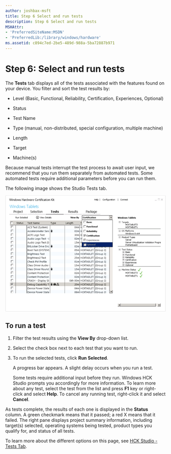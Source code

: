 ```yaml
---
author: joshbax-msft
title: Step 6 Select and run tests
description: Step 6 Select and run tests
MSHAttr:
- 'PreferredSiteName:MSDN'
- 'PreferredLib:/library/windows/hardware'
ms.assetid: c894c7ed-2be5-489d-988a-5ba72887b971
---
```


# Step 6: Select and run tests


The **Tests** tab displays all of the tests associated with the features found on your device. You filter and sort the test results by:

-   Level (Basic, Functional, Reliability, Certification, Experiences, Optional)

-   Status

-   Test Name

-   Type (manual, non-distributed, special configuration, multiple machine)

-   Length

-   Target

-   Machine(s)

Because manual tests interrupt the test process to await user input, we recommend that you run them separately from automated tests. Some automated tests require additional parameters before you can run them.

The following image shows the Studio Tests tab.

![hck 2.1 studio tests tab](images/hck-winb-studio-tests-tab.png)

## To run a test


1.  Filter the test results using the **View By** drop-down list.

2.  Select the check box next to each test that you want to run.

3.  To run the selected tests, click **Run Selected**.

    A progress bar appears. A slight delay occurs when you run a test.

    Some tests require additional input before they run. Windows HCK Studio prompts you accordingly for more information. To learn more about any test, select the test from the list and press **F1** key or right-click and select **Help**. To cancel any running test, right-click it and select **Cancel**.

As tests complete, the results of each one is displayed in the **Status** column. A green checkmark means that it passed; a red X means that it failed. The right pane displays project summary information, including target(s) selected, operating systems being tested, product types you qualify for, and status of all tests.

To learn more about the different options on this page, see [HCK Studio - Tests Tab](hck-studio---tests-tab.md).

 

 






